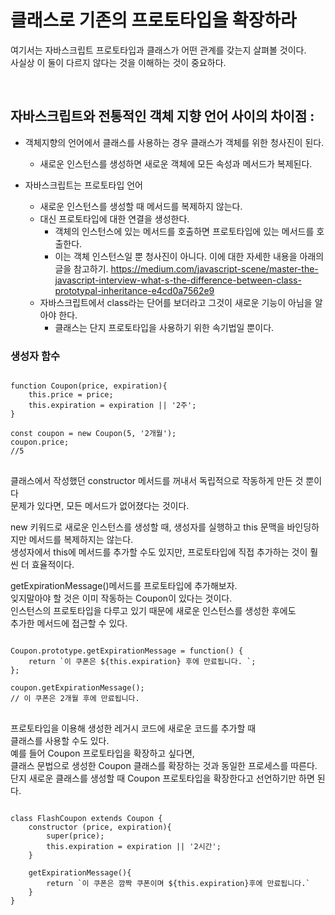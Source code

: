 # 클래스로 기존의 프로토타입을 확장하라

여기서는 자바스크립트 프로토타입과 클래스가 어떤 관계를 갖는지 살펴볼 것이다.   
사실상 이 둘이 다르지 않다는 것을 이해하는 것이 중요하다.   

<br>

## 자바스크립트와 전통적인 객체 지향 언어 사이의 차이점 : 

* 객체지향의 언어에서 클래스를 사용하는 경우 클래스가 객체를 위한 청사진이 된다. 
    * 새로운 인스턴스를 생성하면 새로운 객체에 모든 속성과 메서드가 복제된다.  

* 자바스크립트는 프로토타입 언어 
    * 새로운 인스턴스를 생성할 때 메서드를 복제하지 않는다. 
    * 대신 프로토타입에 대한 연결을 생성한다. 
        * 객체의 인스턴스에 있는 메서드를 호출하면 프로토타입에 있는 메서드를 호출한다.  
        * 이는 객체 인스턴스일 뿐 청사진이 아니다. 이에 대한 자세한 내용을 아래의 글을 참고하기. 
        <https://medium.com/javascript-scene/master-the-javascript-interview-what-s-the-difference-between-class-prototypal-inheritance-e4cd0a7562e9>
    * 자바스크립트에서 class라는 단어를 보더라고 그것이 새로운 기능이 아님을 알아야 한다. 
        * 클래스는 단지 프로토타입을 사용하기 위한 속기법일 뿐이다. 


### 생성자 함수 

<pre>
<code>
function Coupon(price, expiration){
    this.price = price;
    this.expiration = expiration || '2주';
}

const coupon = new Coupon(5, '2개월');
coupon.price;
//5
</code>
</pre>

클래스에서 작성했던 constructor 메서드를 꺼내서 독립적으로 작동하게 만든 것 뿐이다   
문제가 있다면, 모든 메서드가 없어졌다는 것이다.  


new 키워드로 새로운 인스턴스를 생성할 때, 생성자를 실행하고 this 문맥을 바인딩하지만 메서드를 복제하지는 않는다.   
생성자에서 this에 메서드를 추가할 수도 있지만, 프로토타입에 직접 추가하는 것이 훨씬 더 효율적이다.   

getExpirationMessage()메서드를 프로토타입에 추가해보자.  
잊지말아야 할 것은 이미 작동하는 Coupon이 있다는 것이다.  
인스턴스의 프로토타입을 다루고 있기 때문에 새로운 인스턴스를 생성한 후에도  
추가한 메서드에 접근할 수 있다.  

<pre>
<code>
Coupon.prototype.getExpirationMessage = function() {
    return `이 쿠폰은 ${this.expiration} 후에 만료됩니다. `;
};

coupon.getExpirationMessage();
// 이 쿠폰은 2개월 후에 만료됩니다. 
</code>
</pre>

프로토타입을 이용해 생성한 레거시 코드에 새로운 코드를 추가할 때  
클래스를 사용할 수도 있다.  
예를 들어 Coupon 프로토타입을 확장하고 싶다면,  
클래스 문법으로 생성한 Coupon 클래스를 확장하는 것과 동일한 프로세스를 따른다.  
단지 새로운 클래스를 생성할 때 Coupon 프로토타입을 확장한다고 선언하기만 하면 된다.  

<pre>
<code>
class FlashCoupon extends Coupon {
    constructor (price, expiration){
        super(price);
        this.expiration = expiration || '2시간';
    }

    getExpirationMessage(){
        return `이 쿠폰은 깜짝 쿠폰이며 ${this.expiration}후에 만료됩니다.`
    }
}
</code>
</pre>
